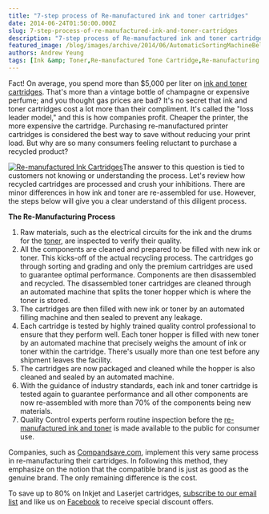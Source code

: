 ```yaml
---
title: "7-step process of Re-manufactured ink and toner cartridges"
date: 2014-06-24T01:50:00.000Z
slug: 7-step-process-of-re-manufactured-ink-and-toner-cartridges
description: "7-step process of Re-manufactured ink and toner cartridges"
featured_image: /blog/images/archive/2014/06/AutomaticSortingMachineBelt.jpg
authors: Andrew Yeung
tags: [Ink &amp; Toner,Re-manufactured Tone Cartridge,Re-manufacturing Process,LaserJet Cartridges,Re-manufactured Ink Cartridge,Inkjet Cartridges]
---
```


Fact! On average, you spend more than $5,000 per liter on [ink and toner cartridges](https://www.compandsave.com/). That's more than a vintage bottle of champagne or expensive perfume; and you thought gas prices are bad? It's no secret that ink and toner cartridges cost a lot more than their compliment. It's called the "loss leader model," and this is how companies profit. Cheaper the printer, the more expensive the cartridge. Purchasing re-manufactured printer cartridges is considered the best way to save without reducing your print load. But why are so many consumers feeling reluctant to purchase a recycled product? 

[![Re-manufactured Ink Cartridges](/blog/images/AutomaticSortingMachineBelt.jpg)](/blog/images/AutomaticSortingMachineBelt.jpg)The answer to this question is tied to customers not knowing or understanding the process. Let's review how recycled cartridges are processed and crush your inhibitions. There are minor differences in how ink and toner are re-assembled for use. However, the steps below will give you a clear understand of this diligent process.

**The Re-Manufacturing Process**

1. Raw materials, such as the electrical circuits for the ink and the drums for the [toner](https://www.compandsave.com/), are inspected to verify their quality.
2. All the components are cleaned and prepared to be filled with new ink or toner. This kicks-off of the actual recycling process. The cartridges go through sorting and grading and only the premium cartridges are used to guarantee optimal performance. Components are then disassembled and recycled. The disassembled toner cartridges are cleaned through an automated machine that splits the toner hopper which is where the toner is stored.
3. The cartridges are then filled with new ink or toner by an automated filling machine and then sealed to prevent any leakage.
4. Each cartridge is tested by highly trained quality control professional to ensure that they perform well. Each toner hopper is filled with new toner by an automated machine that precisely weighs the amount of ink or toner within the cartridge. There's usually more than one test before any shipment leaves the facility.
5. The cartridges are now packaged and cleaned while the hopper is also cleaned and sealed by an automated machine.
6. With the guidance of industry standards, each ink and toner cartridge is tested again to guarantee performance and all other components are now re-assembled with more than 70% of the components being new materials.
7. Quality Control experts perform routine inspection before the [re-manufactured ink and toner](https://www.compandsave.com/) is made available to the public for consumer use.

Companies, such as [Compandsave.com](https://www.compandsave.com/), implement this very same process in re-manufacturing their cartridges. In following this method, they emphasize on the notion that the compatible brand is just as good as the genuine brand. The only remaining difference is the cost. 

To save up to 80% on Inkjet and Laserjet cartridges, [subscribe to our email list](https://www.compandsave.com/welcome/subscribe/) and like us on [Facebook](https://www.facebook.com/compandsave.ink) to receive special discount offers.